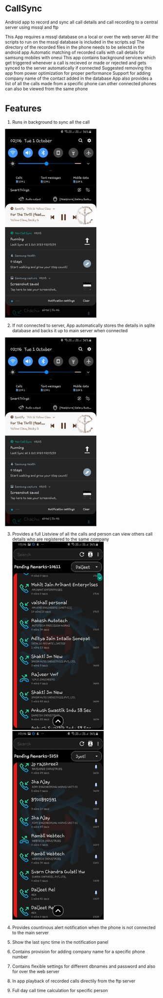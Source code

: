 # CallSync
Android app to record and sync all call details and call recording to a central server using mssql and ftp 


This App requires a mssql database on a local or over the web server 
All the scripts to run on the mssql database is included in the scripts.sql
The directory of the recorded files in the phone needs to be selectd in the android app 
Automatic matching of recorded calls with call details for samsung mobiles with oneui
This app contains background services which get triggered whenever a call is recieved or made or rejected and gets synced to the server automatically if connected
Suggested removing this app from power optimization for proper performance
Support for adding company name of the contact added in the database
App also provides a list of all the calls made from a specific phone can other connected phones can also be viewed from the same phone

# Features
1. Runs in background to sync all the call
<img src="https://github.com/duadhruv/CallSync/blob/master/HexCallSync%20Screenshots/Genral_notofication.jpg" width="300">

2. If not connected to server, App automatically stores the details in sqlite database and backs it up to main server when connected
<img src="https://github.com/duadhruv/CallSync/blob/master/HexCallSync%20Screenshots/Genral_notofication.jpg" width="300">

3. Provides a full Listview of all the calls and person can view others call details who are registered to the same company
<img src="https://github.com/duadhruv/CallSync/blob/master/HexCallSync%20Screenshots/Main_app_view.jpg" width="300"><img src="https://github.com/duadhruv/CallSync/blob/master/HexCallSync%20Screenshots/Main_app_view2.jpg" width="300">

4. Provides countinous alert notification when the phone is not connected to the main server
5. Show the last sync time in the notification panel
6. Contains provision for adding company name for a specific phone number
7. Contains flexible settings for different dbnames and password and also for over the web server
8. In app playback of recorded calls directily from the ftp server
9. Full day call time calculation for specific person



